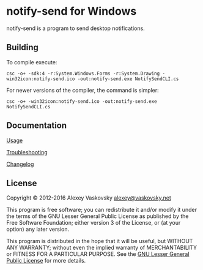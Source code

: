 # notify-send for Windows

notify-send is a program to send desktop notifications.

## Building

To compile execute:
```
csc -o+ -sdk:4 -r:System.Windows.Forms -r:System.Drawing -win32icon:notify-send.ico -out:notify-send.exe NotifySendCLI.cs
```
For newer versions of the compiler, the command is simpler:
```
csc -o+ -win32icon:notify-send.ico -out:notify-send.exe NotifySendCLI.cs
```

## Documentation

[Usage](http://vaskovsky.net/notify-send.html)

[Troubleshooting](http://vaskovsky.net/notify-send-troubleshooting.html)

[Changelog](http://vaskovsky.net/notify-send-changelog.html)

## License

Copyright © 2012-2016 Alexey Vaskovsky <alexey@vaskovsky.net>

This program is free software; you can redistribute it and/or
modify it under the terms of the GNU Lesser General Public
License as published by the Free Software Foundation; either
version 3 of the License, or (at your option) any later version.

This program is distributed in the hope that it will be useful,
but WITHOUT ANY WARRANTY; without even the implied warranty of
MERCHANTABILITY or FITNESS FOR A PARTICULAR PURPOSE.
See the [GNU Lesser General Public License][1] for more details.

[1]: LICENSE.txt
